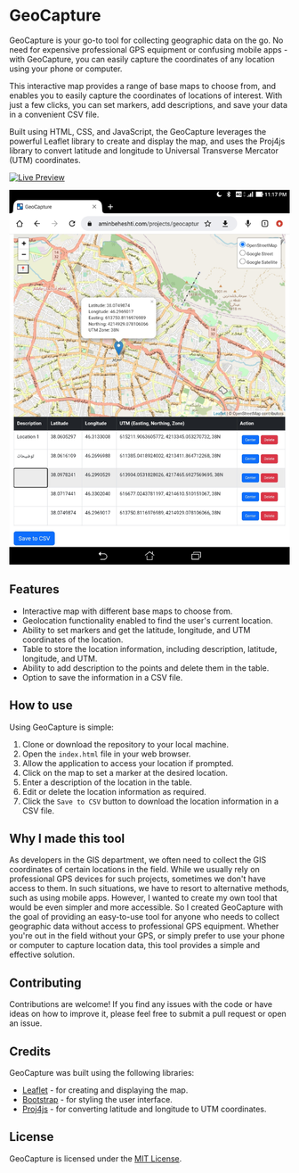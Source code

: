 

# GeoCapture

GeoCapture is your go-to tool for collecting geographic data on the go. No need for expensive professional GPS equipment or confusing mobile apps - with GeoCapture, you can easily capture the coordinates of any location using your phone or computer.

This interactive map provides a range of base maps to choose from, and enables you to easily capture the coordinates of locations of interest. With just a few clicks, you can set markers, add descriptions, and save your data in a convenient CSV file.

Built using HTML, CSS, and JavaScript, the GeoCapture leverages the powerful Leaflet library to create and display the map, and uses the Proj4js library to convert latitude and longitude to Universal Transverse Mercator (UTM) coordinates.

[![Live Preview](https://img.shields.io/badge/Live%20Preview-View%20Now-brightgreen)](https://aminbeheshti.com/projects/geocapture/)

[![Live Preview](https://github.com/abport/GeoCapture/blob/main/geocapture_screenshot.jpg?raw=true)](https://github.com/abport/GeoCapture/)
## Features

-   Interactive map with different base maps to choose from.
-   Geolocation functionality enabled to find the user's current location.
-   Ability to set markers and get the latitude, longitude, and UTM coordinates of the location.
-   Table to store the location information, including description, latitude, longitude, and UTM.
-   Ability to add description to the points and delete them in the table.
-   Option to save the information in a CSV file.

## How to use

Using GeoCapture is simple:

1.  Clone or download the repository to your local machine.
2.  Open the `index.html` file in your web browser.
3.  Allow the application to access your location if prompted.
4.  Click on the map to set a marker at the desired location.
5.  Enter a description of the location in the table.
6.  Edit or delete the location information as required.
7.  Click the `Save to CSV` button to download the location information in a CSV file.

## Why I made this tool

As developers in the GIS department, we often need to collect the GIS coordinates of certain locations in the field. While we usually rely on professional GPS devices for such projects, sometimes we don't have access to them. In such situations, we have to resort to alternative methods, such as using mobile apps. However, I wanted to create my own tool that would be even simpler and more accessible. So I created GeoCapture with the goal of providing an easy-to-use tool for anyone who needs to collect geographic data without access to professional GPS equipment. Whether you're out in the field without your GPS, or simply prefer to use your phone or computer to capture location data, this tool provides a simple and effective solution.

## Contributing

Contributions are welcome! If you find any issues with the code or have ideas on how to improve it, please feel free to submit a pull request or open an issue.

## Credits

GeoCapture was built using the following libraries:

-   [Leaflet](https://leafletjs.com/) - for creating and displaying the map.
-   [Bootstrap](https://getbootstrap.com/) - for styling the user interface.
-   [Proj4js](https://github.com/proj4js/proj4js) - for converting latitude and longitude to UTM coordinates.

## License

GeoCapture is licensed under the [MIT License](https://opensource.org/licenses/MIT).
